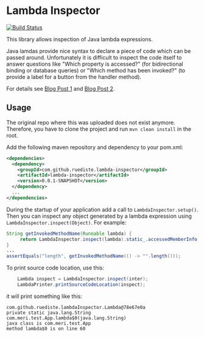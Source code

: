 # Lambda Inspector
[![Build Status](https://travis-ci.org/ruediste/lambda-inspector.svg?branch=master)](https://travis-ci.org/ruediste/lambda-inspector)

This library allows inspection of Java lambda expressions.

Java lamdas provide nice syntax to declare a piece of code which can be passed around. Unfortunately it is difficult to inspect the code itself to answer questions like "Which property is accessed?" (for bidirectional binding or database queries) or "Which method has been invoked?" (to provide a label for a button from the handler method).

For details see [Blog Post 1](https://ruediste.github.io/bytecode/2017/02/25/lambda-inspection.html) and [Blog Post 2](https://ruediste.github.io/bytecode/2017/03/08/lambda-parsing.html).

## Usage
The original repo where this was uploaded does not exist anymore. Therefore, you have to clone the 
project and run `mvn clean install` in the root.

Add the following maven repository and dependency to your pom.xml:

``` xml
<dependencies>
  <dependency>
    <groupId>com.github.ruediste.lambda-inspector</groupId>
    <artifactId>lambda-inspector</artifactId>
    <version>0.0.1-SNAPSHOT</version>
  </dependency>
  ...
</dependencies>
```

During the startup of your application add a call to `LambdaInspector.setup()`. Then you can inspect any object generated by a lambda expression using `LambdaInspector.inspect(Object)`. For example:

``` java
String getInvokedMethodName(Runnable lambda) {
	 return LambdaInspector.inspect(lambda).static_.accessedMemberInfo.member.getName();
}
...
assertEquals("length", getInvokedMethodName(() -> "".length()));
```

To print source code location, use this:
````java
    Lambda inspect = LambdaInspector.inspect(inter);
    LambdaPrinter.printSourceCodeLocation(inspect);
````

it will print something like this:
````
com.github.ruediste.lambdaInspector.Lambda@78e67e0a
private static java.lang.String com.meri.test.App.lambda$0(java.lang.String)
java class is com.meri.test.App
method lambda$0 is on line 60
````